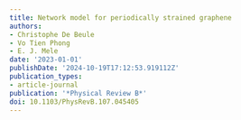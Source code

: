 ```yaml
---
title: Network model for periodically strained graphene
authors:
- Christophe De Beule
- Vo Tien Phong
- E. J. Mele
date: '2023-01-01'
publishDate: '2024-10-19T17:12:53.919112Z'
publication_types:
- article-journal
publication: '*Physical Review B*'
doi: 10.1103/PhysRevB.107.045405
---
```

